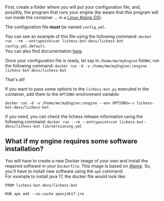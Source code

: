 First, create a folder where you will put your configuration file, and, possibly, the program that runs your engine (be aware that this program will run inside the container ... in a [Linux Alpine OS](https://www.alpinelinux.org/)).

The configuration file **must** be named ```config.yml```.

You can see an example of this file using the following command: ```docker run --rm --entrypoint=cat lichess-bot-devs/lichess-bot config.yml.default```.  
You can also find documentation [here](https://github.com/lichess-bot-devs/lichess-bot/wiki/Configure-lichess-bot).


Once your configuration file is ready, let say in `/home/me/myEngine` folder, run the following command:
```docker run -d -v /home/me/myEngine:/engine lichess-bot-devs/lichess-bot```

That's all!

If you want to pass some options to the ```lichess-bot.py``` executed in the container, add them to the ```OPTIONS``` environment variable:

```docker run -d -v /home/me/myEngine:/engine --env OPTIONS=-v lichess-bot-devs/lichess-bot```


If you need, you can check the lichess release information using the following command: ```docker run --rm --entrypoint=cat lichess-bot-devs/lichess-bot lib/versioning.yml```

## What if my engine requires some software installation?
You will have to create a new Docker image of your own and install the required software in your `Dockerfile`.
This image is based on [Alpine](https://www.alpinelinux.org/). So, you'll have to install new software using the ```apk``` command.  
For example to install java 17, the docker file would look like:  
```
FROM lichess-bot-devs/lichess-bot

RUN apk add --no-cache openjdk17-jre
```


